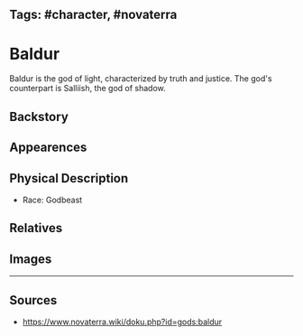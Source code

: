 Tags: #character, #novaterra
---
# Baldur

Baldur is the god of light, characterized by truth and justice. The god's counterpart is Salliish, the god of shadow.

## Backstory

## Appearences

## Physical Description

- Race: Godbeast

## Relatives

## Images

---
## Sources
- https://www.novaterra.wiki/doku.php?id=gods:baldur